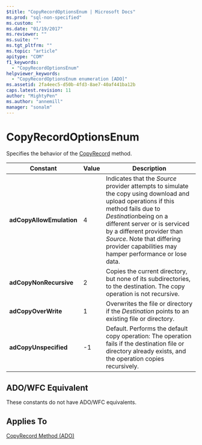 ```yaml
---
$title: "CopyRecordOptionsEnum | Microsoft Docs"
ms.prod: "sql-non-specified"
ms.custom: ""
ms.date: "01/19/2017"
ms.reviewer: ""
ms.suite: ""
ms.tgt_pltfrm: ""
ms.topic: "article"
apitype: "COM"
f1_keywords: 
  - "CopyRecordOptionsEnum"
helpviewer_keywords: 
  - "CopyRecordOptionsEnum enumeration [ADO]"
ms.assetid: 2fa4eec5-d50b-4fd3-8ae7-40af441ba12b
caps.latest.revision: 11
author: "MightyPen"
ms.author: "annemill"
manager: "sonalm"
---
```

# CopyRecordOptionsEnum
Specifies the behavior of the [CopyRecord](../../../ado/reference/ado-api/copyrecord-method-ado.md) method.  
  
|Constant|Value|Description|  
|--------------|-----------|-----------------|  
|**adCopyAllowEmulation**|4|Indicates that the *Source* provider attempts to simulate the copy using download and upload operations if this method fails due to *Destination*being on a different server or is serviced by a different provider than *Source*. Note that differing provider capabilities may hamper performance or lose data.|  
|**adCopyNonRecursive**|2|Copies the current directory, but none of its subdirectories, to the destination. The copy operation is not recursive.|  
|**adCopyOverWrite**|1|Overwrites the file or directory if the *Destination* points to an existing file or directory.|  
|**adCopyUnspecified**|-1|Default. Performs the default copy operation: The operation fails if the destination file or directory already exists, and the operation copies recursively.|  
  
## ADO/WFC Equivalent  
 These constants do not have ADO/WFC equivalents.  
  
## Applies To  
 [CopyRecord Method (ADO)](../../../ado/reference/ado-api/copyrecord-method-ado.md)